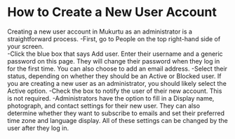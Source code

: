 # How to Create a New User Account

Creating a new user account in Mukurtu as an administrator is a straightforward process. 
-First, go to People on the top right-hand side of your screen.  
-Click the blue box that says Add user. Enter their username and a generic password on this page. They will change their password when they log in for the first time. You can also choose to add an email address.
-Select their status, depending on whether they should be an Active or Blocked user. If you are creating a new user as an administrator, you should likely select the Active option.
-Check the box to notify the user of their new account. This is not required.
-Administrators have the option to fill in a Display name, photograph, and contact settings for their new user. They can also determine whether they want to subscribe to emails and set their preferred time zone and language display. All of these settings can be changed by the user after they log in.